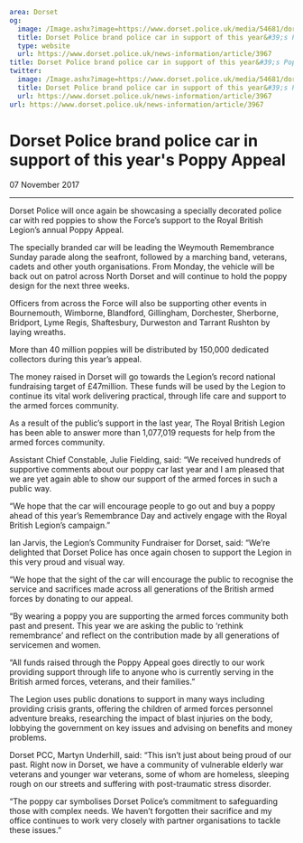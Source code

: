 ```yaml
area: Dorset
og:
  image: /Image.ashx?image=https://www.dorset.police.uk/media/54681/dorset-police-poppy-car-2017-1.jpg&amp;amp;width=150
  title: Dorset Police brand police car in support of this year&#39;s Poppy Appeal
  type: website
  url: https://www.dorset.police.uk/news-information/article/3967
title: Dorset Police brand police car in support of this year&#39;s Poppy Appeal |
twitter:
  image: /Image.ashx?image=https://www.dorset.police.uk/media/54681/dorset-police-poppy-car-2017-1.jpg&amp;amp;width=150
  title: Dorset Police brand police car in support of this year&#39;s Poppy Appeal
  url: https://www.dorset.police.uk/news-information/article/3967
url: https://www.dorset.police.uk/news-information/article/3967
```

# Dorset Police brand police car in support of this year's Poppy Appeal

07 November 2017

* * *

Dorset Police will once again be showcasing a specially decorated police car with red poppies to show the Force’s support to the Royal British Legion’s annual Poppy Appeal.

The specially branded car will be leading the Weymouth Remembrance Sunday parade along the seafront, followed by a marching band, veterans, cadets and other youth organisations. From Monday, the vehicle will be back out on patrol across North Dorset and will continue to hold the poppy design for the next three weeks.

Officers from across the Force will also be supporting other events in Bournemouth, Wimborne, Blandford, Gillingham, Dorchester, Sherborne, Bridport, Lyme Regis, Shaftesbury, Durweston and Tarrant Rushton by laying wreaths.

More than 40 million poppies will be distributed by 150,000 dedicated collectors during this year’s appeal.

The money raised in Dorset will go towards the Legion’s record national fundraising target of £47million. These funds will be used by the Legion to continue its vital work delivering practical, through life care and support to the armed forces community.

As a result of the public’s support in the last year, The Royal British Legion has been able to answer more than 1,077,019 requests for help from the armed forces community.

Assistant Chief Constable, Julie Fielding, said: “We received hundreds of supportive comments about our poppy car last year and I am pleased that we are yet again able to show our support of the armed forces in such a public way.

“We hope that the car will encourage people to go out and buy a poppy ahead of this year’s Remembrance Day and actively engage with the Royal British Legion’s campaign.”

Ian Jarvis, the Legion’s Community Fundraiser for Dorset, said: “We’re delighted that Dorset Police has once again chosen to support the Legion in this very proud and visual way.

“We hope that the sight of the car will encourage the public to recognise the service and sacrifices made across all generations of the British armed forces by donating to our appeal.

“By wearing a poppy you are supporting the armed forces community both past and present. This year we are asking the public to ‘rethink remembrance’ and reflect on the contribution made by all generations of servicemen and women.

“All funds raised through the Poppy Appeal goes directly to our work providing support through life to anyone who is currently serving in the British armed forces, veterans, and their families.”

The Legion uses public donations to support in many ways including providing crisis grants, offering the children of armed forces personnel adventure breaks, researching the impact of blast injuries on the body, lobbying the government on key issues and advising on benefits and money problems.

Dorset PCC, Martyn Underhill, said: “This isn’t just about being proud of our past. Right now in Dorset, we have a community of vulnerable elderly war veterans and younger war veterans, some of whom are homeless, sleeping rough on our streets and suffering with post-traumatic stress disorder.

“The poppy car symbolises Dorset Police’s commitment to safeguarding those with complex needs. We haven’t forgotten their sacrifice and my office continues to work very closely with partner organisations to tackle these issues.”
